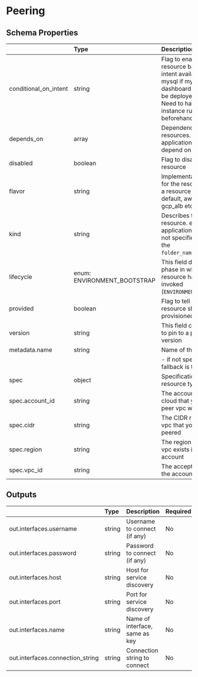 # Peering

## Schema Properties

|                       | Type                        | Description                                                                                                                                                                    | Required   |
|:----------------------|:----------------------------|:-------------------------------------------------------------------------------------------------------------------------------------------------------------------------------|:-----------|
| conditional_on_intent | string                      | Flag to enable the resource based on intent availability. eg mysql if mysql dashboard is required to be deployed. Note: Need to have the instance running beforehand to avail. | No         |
| depends_on            | array                       | Dependencies on other resources. e.g. application x may depend on mysql                                                                                                        | No         |
| disabled              | boolean                     | Flag to disable the resource                                                                                                                                                   | No         |
| flavor                | string                      | Implementation selector for the resource. e.g. for a resource type ingress, default, aws_alb, gcp_alb etc.                                                                     | Yes        |
| kind                  | string                      | Describes the type of resource. e.g. ingress, application, mysql etc. If not specified, fallback is the `folder_name`/instances                                                | Yes        |
| lifecycle             | enum: ENVIRONMENT_BOOTSTRAP | This field describes the phase in which the resource has to be invoked (`ENVIRONMENT_BOOTSTRAP`)                                                                               | No         |
| provided              | boolean                     | Flag to tell if the resource should not be provisioned by facets                                                                                                               | No         |
| version               | string                      | This field can be used to pin to a particular version                                                                                                                          | Yes        |
| metadata.name         | string                      | Name of the resource                                                                                                                                                           | No         |
|                       |                             |     - if not specified, fallback is the `filename`                                                                                                                             |            |
| spec                  | object                      | Specification as per resource types schema                                                                                                                                     | Yes        |
| spec.account_id       | string                      | The account id of the cloud that you want to peer vpc with                                                                                                                     | Yes        |
| spec.cidr             | string                      | The CIDR range of the vpc that you want to peered                                                                                                                              | Yes        |
| spec.region           | string                      | The region where the vpc exists in your account                                                                                                                                | Yes        |
| spec.vpc_id           | string                      | The accepter vpc id of the account id                                                                                                                                          | Yes        |

## Outputs

|                                  | Type   | Description                    | Required   | Referencing                                               |
|:---------------------------------|:-------|:-------------------------------|:-----------|:----------------------------------------------------------|
| out.interfaces.username          | string | Username to connect (if any)   | No         | ${peering.RESOURCE_NAME.out.interfaces.username}          |
| out.interfaces.password          | string | Password to connect (if any)   | No         | ${peering.RESOURCE_NAME.out.interfaces.password}          |
| out.interfaces.host              | string | Host for service discovery     | No         | ${peering.RESOURCE_NAME.out.interfaces.host}              |
| out.interfaces.port              | string | Port for service discovery     | No         | ${peering.RESOURCE_NAME.out.interfaces.port}              |
| out.interfaces.name              | string | Name of interface, same as key | No         | ${peering.RESOURCE_NAME.out.interfaces.name}              |
| out.interfaces.connection_string | string | Connection string to connect   | No         | ${peering.RESOURCE_NAME.out.interfaces.connection_string} |

